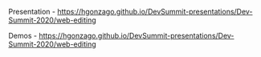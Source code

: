Presentation - https://hgonzago.github.io/DevSummit-presentations/Dev-Summit-2020/web-editing

Demos - https://hgonzago.github.io/DevSummit-presentations/Dev-Summit-2020/web-editing